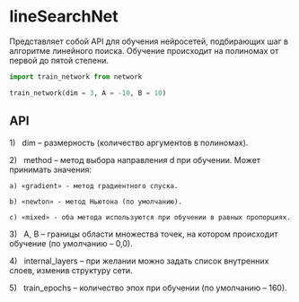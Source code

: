 # lineSearchNet

Представляет собой API для обучения нейросетей, подбирающих шаг в алгоритме линейного поиска. Обучение происходит на полиномах от первой до пятой степени.

```python
import train_network from network

train_network(dim = 3, A = -10, B = 10)
```


## API


1)   dim – размерность (количество аргументов в полиномах).

2)   method – метод выбора направления d при обучении. Может принимать значения:

	a) «gradient» - метод градиентного спуска.

	b) «newton» - метод Ньютона (по умолчанию).

	c) «mixed» - оба метода используются при обучении в равных пропорциях.

3)   A, B – границы области множества точек, на котором происходит обучение (по умолчанию – 0,0).

4)   internal_layers – при желании можно задать список внутренних слоев, изменив структуру сети.

5)   train_epochs – количество эпох при обучении (по умолчанию – 160).